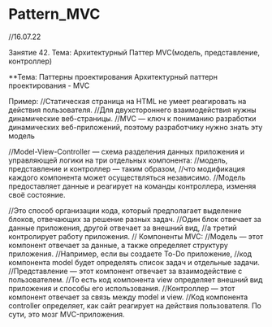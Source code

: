 # Pattern_MVC
//16.07.22

Занятие 42. Тема: Архитектурный Паттер MVC(модель, представление, контроллер)

**Тема: Паттерны проектирования
Архитектурный паттерн проектирования - MVC

Пример:
//Статическая страница на HTML не умеет реагировать на действия пользователя.
//Для двухстороннего взаимодействия нужны динамические веб-страницы.
//MVC — ключ к пониманию разработки динамических веб-приложений, поэтому разработчику нужно знать эту модель

//Model-View-Controller — схема разделения данных приложения и управляющей логики на три отдельных компонента:
//модель, представление и контроллер — таким образом,
//что модификация каждого компонента может осуществляться независимо.
//Модель предоставляет данные и реагирует на команды контроллера, изменяя своё состояние.

//Это способ организации кода, который предполагает выделение блоков, отвечающих за решение разных задач.
//Один блок отвечает за данные приложения, другой отвечает за внешний вид,
//а третий контролирует работу приложения.
// Компоненты MVC:
//Модель — этот компонент отвечает за данные, а также определяет структуру приложения.
//Например, если вы создаете To-Do приложение,
//код компонента model будет определять список задач и отдельные задачи.
//Представление — этот компонент отвечает за взаимодействие с пользователем.
//То есть код компонента view определяет внешний вид приложения и способы его использования.
//Контроллер — этот компонент отвечает за связь между model и view.
//Код компонента controller определяет, как сайт реагирует на действия пользователя. По сути, это мозг MVC-приложения.
